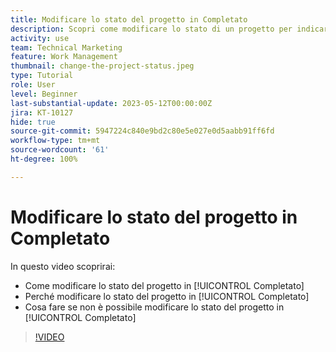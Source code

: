 ```yaml
---
title: Modificare lo stato del progetto in Completato
description: Scopri come modificare lo stato di un progetto per indicare che il lavoro è completo.
activity: use
team: Technical Marketing
feature: Work Management
thumbnail: change-the-project-status.jpeg
type: Tutorial
role: User
level: Beginner
last-substantial-update: 2023-05-12T00:00:00Z
jira: KT-10127
hide: true
source-git-commit: 5947224c840e9bd2c80e5e027e0d5aabb91ff6fd
workflow-type: tm+mt
source-wordcount: '61'
ht-degree: 100%

---
```


# Modificare lo stato del progetto in Completato

In questo video scoprirai:

* Come modificare lo stato del progetto in [!UICONTROL Completato]
* Perché modificare lo stato del progetto in [!UICONTROL Completato]
* Cosa fare se non è possibile modificare lo stato del progetto in [!UICONTROL Completato]

>[!VIDEO](https://video.tv.adobe.com/v/3419336/?quality=12&learn=on)
